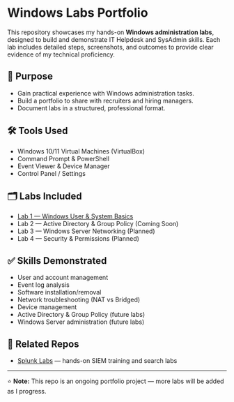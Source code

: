 # Windows Labs Portfolio

This repository showcases my hands-on **Windows administration labs**, designed to build and demonstrate IT Helpdesk and SysAdmin skills. Each lab includes detailed steps, screenshots, and outcomes to provide clear evidence of my technical proficiency.

## 🎯 Purpose
- Gain practical experience with Windows administration tasks.  
- Build a portfolio to share with recruiters and hiring managers.  
- Document labs in a structured, professional format.  

## 🛠 Tools Used
- Windows 10/11 Virtual Machines (VirtualBox)  
- Command Prompt & PowerShell  
- Event Viewer & Device Manager  
- Control Panel / Settings  

## 🗂 Labs Included
- [Lab 1 — Windows User & System Basics](Lab1-Windows-User-System-Basics/README.md)  
- Lab 2 — Active Directory & Group Policy (Coming Soon)  
- Lab 3 — Windows Server Networking (Planned)  
- Lab 4 — Security & Permissions (Planned)  

## ✅ Skills Demonstrated
- User and account management  
- Event log analysis  
- Software installation/removal  
- Network troubleshooting (NAT vs Bridged)  
- Device management  
- Active Directory & Group Policy (future labs)  
- Windows Server administration (future labs)  

## 🔗 Related Repos
- [Splunk Labs](https://github.com/kbush2/Splunk-Labs) — hands-on SIEM training and search labs  

---

⭐ **Note:** This repo is an ongoing portfolio project — more labs will be added as I progress.

